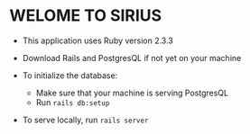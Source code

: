# WELOME TO SIRIUS

* This application uses Ruby version 2.3.3

* Download Rails and PostgresQL if not yet on your machine

* To initialize the database:
  * Make sure that your machine is serving PostgresQL
  * Run `rails db:setup`

* To serve locally, run `rails server`
